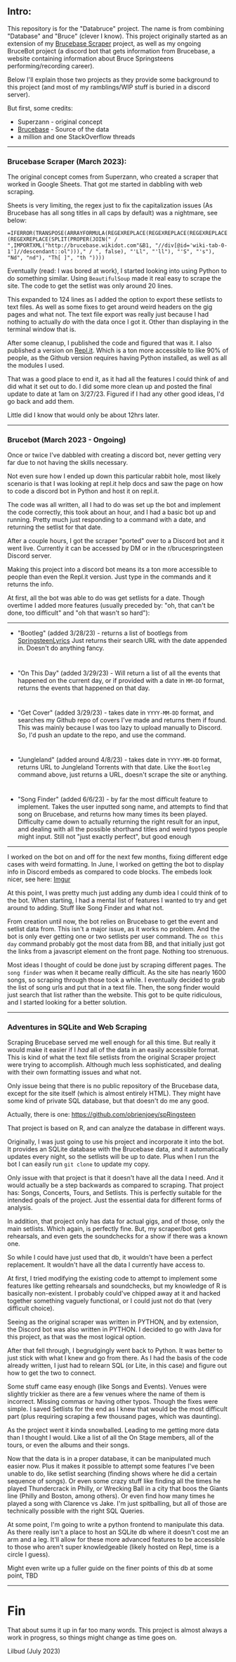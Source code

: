 ## Intro:

This repository is for the "Databruce" project. The name is from combining "Database" and "Bruce" (clever I know). This project originally started as an extension of my [Brucebase Scraper](https://github.com/lilbud/brucebase-scraper) project, as well as my ongoing BruceBot project (a discord bot that gets information from Brucebase, a website containing information about Bruce Springsteens performing/recording career). 

Below I'll explain those two projects as they provide some background to this project (and most of my ramblings/WIP stuff is buried in a discord server).

But first, some credits:
* Superzann - original concept
* [Brucebase](http://brucebase.wikidot.com/) - Source of the data
* a million and one StackOverflow threads

---
### Brucebase Scraper (March 2023):

The original concept comes from Superzann, who created a scraper that worked in Google Sheets. That got me started in dabbling with web scraping. 

Sheets is very limiting, the regex just to fix the capitalization issues (As Brucebase has all song titles in all caps by default) was a nightmare, see below:

`=IFERROR(TRANSPOSE(ARRAYFORMULA(REGEXREPLACE(REGEXREPLACE(REGEXREPLACE(REGEXREPLACE(SPLIT(PROPER(JOIN(" / ",IMPORTXML("http://brucebase.wikidot.com"&B1, "//div[@id='wiki-tab-0-1']//descendant::ol")))," / ", false), "'Ll", "'ll"), "'S", "'s"), "Nd", "nd"), "Th[ ]", "th "))))`

Eventually (read: I was bored at work), I started looking into using Python to do something similar. Using `BeautifulSoup` made it real easy to scrape the site. The code to get the setlist was only around 20 lines.

This expanded to 124 lines as I added the option to export these setlists to text files. As well as some fixes to get around weird headers on the gig pages and what not. The text file export was really just because I had nothing to actually *do* with the data once I got it. Other than displaying in the terminal window that is. 

After some cleanup, I published the code and figured that was it. I also published a version on [Repl.it](https://replit.com/@lilbud/Brucebase-Scraper?v=1). Which is a ton more accessible to like 90% of people, as the Github version requires having Python installed, as well as all the modules I used. 

That was a good place to end it, as it had all the features I could think of and did what it set out to do. I did some more clean up and posted the final update to date at 1am on 3/27/23. Figured if I had any other good ideas, I'd go back and add them.

Little did I know that would only be about 12hrs later.

---
### Brucebot (March 2023 - Ongoing)

Once or twice I've dabbled with creating a discord bot, never getting very far due to not having the skills necessary.

Not even sure how I ended up down this particular rabbit hole, most likely scenario is that I was looking at repl.it help docs and saw the page on how to code a discord bot in Python and host it on repl.it.

The code was all written, all I had to do was set up the bot and implement the code correctly, this took about an hour, and I had a basic bot up and running. Pretty much just responding to a command with a date, and returning the setlist for that date. 

After a couple hours, I got the scraper "ported" over to a Discord bot and it went live. Currently it can be accessed by DM or in the r/brucespringsteen Discord server. 

Making this project into a discord bot means its a ton more accessible to people than even the Repl.it version. Just type in the commands and it returns the info. 

At first, all the bot was able to do was get setlists for a date. Though overtime I added more features (usually preceded by: "oh, that can't be done, too difficult" and "oh that wasn't so hard"):

---
- "Bootleg" (added 3/28/23) - returns a list of bootlegs from [SpringsteenLyrics](https://www.springsteenlyrics.com/index.php) Just returns their search URL with the date appended in. Doesn't do anything fancy.
#
- "On This Day" (added 3/29/23) - Will return a list of all the events that happened on the current day, or if provided with a date in `MM-DD` format, returns the events that happened on that day.
#
- "Get Cover" (added 3/29/23) - takes date in `YYYY-MM-DD` format, and searches my Github repo of covers I've made and returns them if found. This was mainly because I was too lazy to upload manually to Discord. So, I'd push an update to the repo, and use the command.
#
- "Jungleland" (added around 4/8/23) - takes date in `YYYY-MM-DD` format, returns URL to Jungleland Torrents with that date. Like the `Bootleg` command above, just returns a URL, doesn't scrape the site or anything.
#
- "Song Finder" (added 6/6/23) - by far the most difficult feature to implement. Takes the user inputted song name, and attempts to find that song on Brucebase, and returns how many times its been played. Difficulty came down to actually returning the right result for an input, and dealing with all the possible shorthand titles and weird typos people might input. Still not "just exactly perfect", but good enough
---

I worked on the bot on and off for the next few months, fixing different edge cases with weird formatting. In June, I worked on getting the bot to display info in Discord embeds as compared to code blocks. The embeds look nicer, see here: [Imgur](https://imgur.com/NZKW0zr)

At this point, I was pretty much just adding any dumb idea I could think of to the bot. When starting, I had a mental list of features I wanted to try and get around to adding. Stuff like Song Finder and what not. 

From creation until now, the bot relies on Brucebase to get the event and setlist data from. This isn't a major issue, as it works no problem. And the bot is only ever getting one or two setlists per user command. The `on this day` command probably got the most data from BB, and that initially just got the links from a javascript element on the front page. Nothing too strenuous.

Most ideas I thought of could be done just by scraping different pages. The `song finder` was when it became really difficult. As the site has nearly 1600 songs, so scraping through those took a while. I eventually decided to grab the list of song urls and put that in a text file. Then, the song finder would just search that list rather than the website. This got to be quite ridiculous, and I started looking for a better solution.

---

### Adventures in SQLite and Web Scraping

Scraping Brucebase served me well enough for all this time. But really it would make it easier if I *had* all of the data in an easily accessible format. This is kind of what the text file setlists from the original Scraper project were trying to accomplish. Although much less sophisticated, and dealing with their own formatting issues and what not. 

Only issue being that there is no public repository of the Brucebase data, except for the site itself (which is almost entirely HTML). They might have some kind of private SQL database, but that doesn't do me any good.

Actually, there is one: https://github.com/obrienjoey/spRingsteen

That project is based on R, and can analyze the database in different ways.

Originally, I was just going to use his project and incorporate it into the bot. It provides an SQLite database with the Brucebase data, and it automatically updates every night, so the setlists will be up to date. Plus when I run the bot I can easily run `git clone` to update my copy. 

Only issue with that project is that it doesn't have all the data I need. And it would actually be a step backwards as compared to scraping. That project has: Songs, Concerts, Tours, and Setlists. This is perfectly suitable for the intended goals of the project. Just the essential data for different forms of analysis. 

In addition, that project only has data for actual gigs, and of those, only the main setlists. Which again, is perfectly fine. But, my scraper/bot gets rehearsals, and even gets the soundchecks for a show if there was a known one. 

So while I could have just used that db, it wouldn't have been a perfect replacement. It wouldn't have all the data I currently have access to. 

At first, I tried modifying the existing code to attempt to implement some features like getting rehearsals and soundchecks, but my knowledge of R is basically non-existent. I probably could've chipped away at it and hacked together something vaguely functional, or I could just not do that (very difficult choice).

Seeing as the original scraper was written in PYTHON, and by extension, the Discord bot was also written in PYTHON. I decided to go with Java for this project, as that was the most logical option.

After that fell through, I begrudgingly went back to Python. It was better to just stick with what I knew and go from there. As I had the basis of the code already written, I just had to relearn SQL (or Lite, in this case) and figure out how to get the two to connect. 

Some stuff came easy enough (like Songs and Events). Venues were slightly trickier as there are a few venues where the name of them is incorrect. Missing commas or having other typos. Though the fixes were simple. I saved Setlists for the end as I knew that would be the most difficult part (plus requiring scraping a few thousand pages, which was daunting).

As the project went it kinda snowballed. Leading to me getting more data than I thought I would. Like a list of all the On Stage members, all of the tours, or even the albums and their songs.

Now that the data is in a proper database, it can be manipulated much easier now. Plus it makes it possible to attempt some features I've been unable to do, like setlist searching (finding shows where he did a certain sequence of songs). Or even some crazy stuff like finding all the times he played Thundercrack in Philly, or Wrecking Ball in a city that boos the Giants line (Philly and Boston, among others). Or even find how many times he played a song with Clarence vs Jake. I'm just spitballing, but all of those are technically possible with the right SQL Queries.

At some point, I'm going to write a python frontend to manipulate this data. As there really isn't a place to host an SQLite db where it doesn't cost me an arm and a leg. It'll allow for these more advanced features to be accessible to those who aren't super knowledgeable (likely hosted on Repl, time is a circle I guess).

Might even write up a fuller guide on the finer points of this db at some point, TBD

---
# Fin

That about sums it up in far too many words. This project is almost always a work in progress, so things might change as time goes on. 

Lilbud (July 2023)
